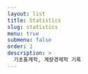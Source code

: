 ```yaml
---
layout: list
title: Statistics
slug: statistics
menu: true
submenu: false
order: 1
description: >
  기초통계학, 계량경제학 기록 
---
```

